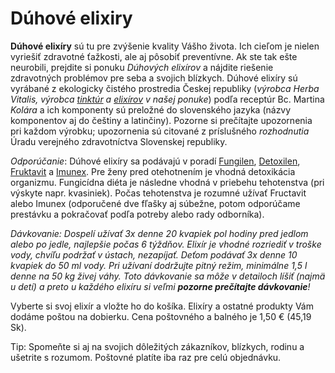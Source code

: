 Dúhové elixiry
==============

**Dúhové elixíry** sú tu pre zvýšenie kvality Vášho života. Ich cieľom je nielen
vyriešiť zdravotné ťažkosti, ale aj pôsobiť preventívne. Ak ste tak ešte
neurobili, prejdite si ponuku *Dúhových elixírov* a nájdite riešenie zdravotných
problémov pre seba a svojich blízkych. Dúhové elixíry sú vyrábané z ekologicky
čistého prostredia Českej republiky (*výrobca Herba Vitalis, výrobca
[tinktúr](/sip/tinktury/) a
[elixírov](/sip/elixiry/) v našej ponuke*) podľa receptúr Bc.
Martina *Kolára* a ich komponenty sú preložné do slovenského jazyka (názvy
komponentov aj do češtiny a latinčiny). Pozorne si prečítajte upozornenia pri
každom výrobku; upozornenia sú citované z príslušného *rozhodnutia* Úradu
verejného zdravotníctva Slovenskej republiky.

*Odporúčanie*: Dúhové elixíry sa podávajú v poradí
[Fungilen](/sip/p/fungilen/),
[Detoxilen](/sip/p/detoxilen/),
[Fruktavit](/sip/p/fructavit/) a
[Imunex](/sip/p/imunex/). Pre ženy pred otehotnením je vhodná
detoxikácia organizmu. Fungicídna diéta je následne vhodná v priebehu
tehotenstva (pri výskyte napr. kvasiniek). Počas tehotenstva je rozumné užívať
Fructavit alebo Imunex (odporučené dve fľašky aj súbežne, potom odporúčame
prestávku a pokračovať podľa potreby alebo rady odborníka).

*Dávkovanie: Dospelí užívať 3x denne 20 kvapiek pol hodiny pred jedlom alebo po
jedle, najlepšie počas 6 týždňov. Elixír je vhodné rozriediť v troške vody,
chvíľu podržať v ústach, nezapíjať. Deťom podávať 3x denne 10 kvapiek do 50 ml
vody. Pri užívaní dodržujte pitný režim, minimálne 1,5 l denne na 50 kg živej
váhy.* *Toto dávkovanie sa môže v detailoch líšiť (najmä u detí) a preto u
každého elixíru si veľmi **pozorne prečítajte dávkovanie**!*

Vyberte si svoj elixír a vložte ho do košíka. Elixíry a ostatné produkty Vám
dodáme poštou na dobierku. Cena poštovného a balného je 1,50 € (45,19 Sk).

Tip: Spomeňte si aj na svojich dôležitých zákazníkov, blízkych, rodinu a
ušetrite s rozumom. Poštovné platíte iba raz pre celú objednávku.

